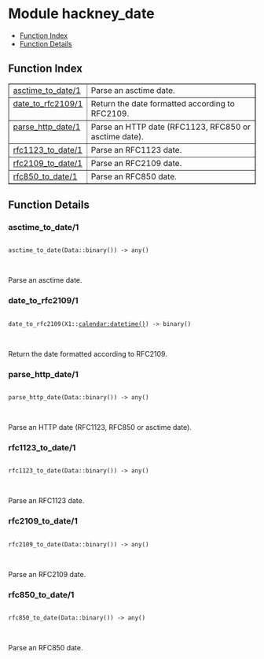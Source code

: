 

# Module hackney_date #
* [Function Index](#index)
* [Function Details](#functions)

<a name="index"></a>

## Function Index ##


<table width="100%" border="1" cellspacing="0" cellpadding="2" summary="function index"><tr><td valign="top"><a href="#asctime_to_date-1">asctime_to_date/1</a></td><td>Parse an asctime date.</td></tr><tr><td valign="top"><a href="#date_to_rfc2109-1">date_to_rfc2109/1</a></td><td>Return the date formatted according to RFC2109.</td></tr><tr><td valign="top"><a href="#parse_http_date-1">parse_http_date/1</a></td><td>Parse an HTTP date (RFC1123, RFC850 or asctime date).</td></tr><tr><td valign="top"><a href="#rfc1123_to_date-1">rfc1123_to_date/1</a></td><td>Parse an RFC1123 date.</td></tr><tr><td valign="top"><a href="#rfc2109_to_date-1">rfc2109_to_date/1</a></td><td>Parse an RFC2109 date.</td></tr><tr><td valign="top"><a href="#rfc850_to_date-1">rfc850_to_date/1</a></td><td>Parse an RFC850 date.</td></tr></table>


<a name="functions"></a>

## Function Details ##

<a name="asctime_to_date-1"></a>

### asctime_to_date/1 ###

<pre><code>
asctime_to_date(Data::binary()) -&gt; any()
</code></pre>
<br />

Parse an asctime date.

<a name="date_to_rfc2109-1"></a>

### date_to_rfc2109/1 ###

<pre><code>
date_to_rfc2109(X1::<a href="calendar.md#type-datetime">calendar:datetime()</a>) -&gt; binary()
</code></pre>
<br />

Return the date formatted according to RFC2109.

<a name="parse_http_date-1"></a>

### parse_http_date/1 ###

<pre><code>
parse_http_date(Data::binary()) -&gt; any()
</code></pre>
<br />

Parse an HTTP date (RFC1123, RFC850 or asctime date).

<a name="rfc1123_to_date-1"></a>

### rfc1123_to_date/1 ###

<pre><code>
rfc1123_to_date(Data::binary()) -&gt; any()
</code></pre>
<br />

Parse an RFC1123 date.

<a name="rfc2109_to_date-1"></a>

### rfc2109_to_date/1 ###

<pre><code>
rfc2109_to_date(Data::binary()) -&gt; any()
</code></pre>
<br />

Parse an RFC2109 date.

<a name="rfc850_to_date-1"></a>

### rfc850_to_date/1 ###

<pre><code>
rfc850_to_date(Data::binary()) -&gt; any()
</code></pre>
<br />

Parse an RFC850 date.

